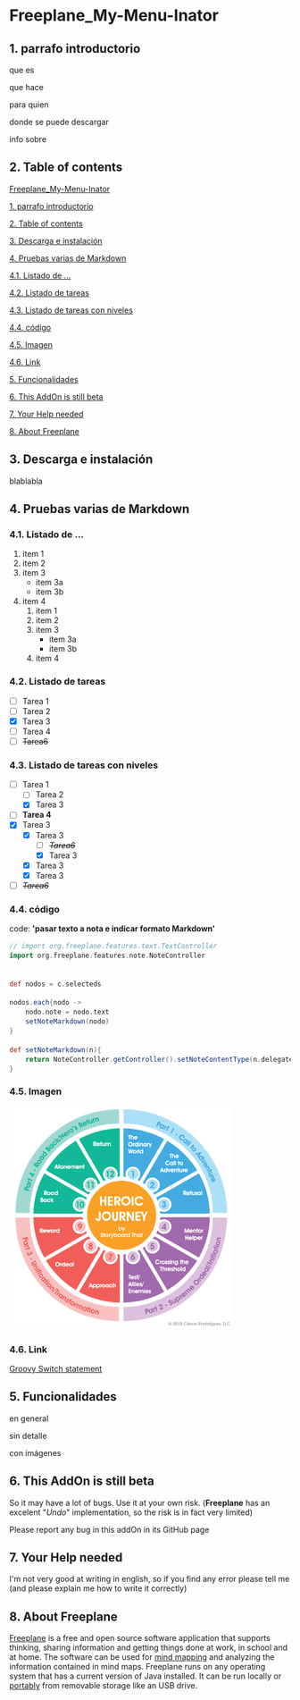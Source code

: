 # Freeplane_My-Menu-Inator

## 1. parrafo introductorio

que es

que hace

para quien

donde se puede descargar

info sobre

## 2. Table of contents

[Freeplane_My-Menu-Inator](#Freeplane_My-Menu-Inator)

[1. parrafo introductorio](#1-parrafo-introductorio)

[2. Table of contents](#2-Table-of-contents)

[3. Descarga e instalación](#3-Descarga-e-instalación)

[4. Pruebas varias de Markdown](#4-Pruebas-varias-de-Markdown)

[4.1. Listado de ...](#41-Listado-de-)

[4.2. Listado de tareas](#42-Listado-de-tareas)

[4.3. Listado de tareas con niveles](#43-Listado-de-tareas-con-niveles)

[4.4. código](#44-código)

[4.5. Imagen](#45-Imagen)

[4.6. Link](#46-Link)

[5. Funcionalidades](#5-Funcionalidades)

[6. This AddOn is still beta](#6-This-AddOn-is-still-beta)

[7. Your Help needed](#7-Your-Help-needed)

[8. About Freeplane](#8-About-Freeplane)

## 3. Descarga e instalación

blablabla

## 4. Pruebas varias de Markdown

### 4.1. Listado de ...

1. item 1
1. item 2
1. item 3
   * item 3a
   * item 3b
1. item 4
   1. item 1
   1. item 2
   1. item 3
      * item 3a
      * item 3b
   1. item 4

### 4.2. Listado de tareas

- [ ] Tarea 1
- [ ] Tarea 2
- [x] Tarea 3
- [ ] Tarea 4
- [ ] <del>Tarea6</del>

### 4.3. Listado de tareas con niveles

- [ ] Tarea 1
   - [ ] Tarea 2
   - [x] Tarea 3
- [ ] **Tarea 4**
- [x] Tarea 3
   - [x] Tarea 3
      - [ ] *<del>Tarea6</del>*
      - [x] Tarea 3
   - [x] Tarea 3
   - [x] Tarea 3
- [ ] *<del>Tarea6</del>*

### 4.4. código

code: **'pasar texto a nota e indicar formato Markdown'**

```groovy
// import org.freeplane.features.text.TextController
import org.freeplane.features.note.NoteController


def nodos = c.selecteds

nodos.each{nodo ->
    nodo.note = nodo.text
    setNoteMarkdown(nodo)
}

def setNoteMarkdown(n){
    return NoteController.getController().setNoteContentType(n.delegate, 'markdown')
}
```

### 4.5. Imagen

![heros-journey.png](/resources/heros-journey.png)

### 4.6. Link

[Groovy Switch statement](https://www.tutorialspoint.com/groovy/groovy_switch_statement.htm)

## 5. Funcionalidades

en general

sin detalle

con imágenes

## 6. This AddOn is still beta

So it may have a lot of bugs. Use it at your own risk. (**Freeplane** has an excelent "*Undo*" implementation, so the risk is in fact very limited)

Please report any bug in this addOn in its GitHub page

## 7. Your Help needed

I'm not very good at writing in english, so if you find any error please tell me (and please explain me how to write it correctly)

## 8. About Freeplane

[Freeplane](https://www.freeplane.org/wiki/index.php/Home) is a free and open source software application that supports thinking, sharing information and getting things done at work, in school and at home. The software can be used for [mind mapping](https://secure.wikimedia.org/wikipedia/en/wiki/Mind_map) and analyzing the information contained in mind maps. Freeplane runs on any operating system that has a current version of Java installed. It can be run locally or [portably](https://en.wikipedia.org/wiki/Portable_application) from removable storage like an USB drive.

